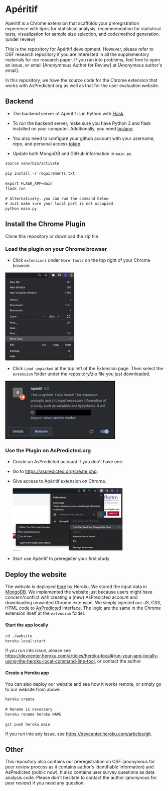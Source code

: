 # Apéritif

Apéritif is a Chrome extension that scaffolds your preregistration experience with tipcs for statistical analysis, recommendation for statistical tests, visualization for sample size selection, and code/method generation. (under review) 

This is the repository for Apéritif development. However, please refer to OSF research repository if you are interested in all the supplementary materials for our research paper. If you ran into problems, feel free to open an issue, or email [Anonymnous Author for Review] at [Anonymous author's email].

In this repository, we have the source code for the Chrome extension that works with AsPredicted.org as well as that for the user evaluation website. 

## Backend

* The backend server of Apéritif is in Python with [Flask](https://flask.palletsprojects.com/en/2.0.x/).

* To run the backend server, make sure you have Python 3 and flask installed on your computer. Additionally, you need [tealang](https://tea-lang.org/). 

* You also need to configure your github account with your username, repo, and personal access [token](https://docs.github.com/en/authentication/keeping-your-account-and-data-secure/creating-a-personal-access-token).

* Update both MongoDB and GitHub information in `main.py`


```
source venv/bin/activate

pip install -r requirements.txt

export FLASK_APP=main
flask run

# Alternatively, you can run the command below
# Just make sure your local port is not occupied. 
python main.py 
```

## Install the Chrome Plugin

Clone this repository or download the zip file

### Load the plugin on your Chrome browser

* Click `extensions` under `More Tools` on the top right of your Chrome browser.

<img src="./images/more_tools.png" width="220">

* Click `Load unpacked` at the top left of the Extension page. Then select the `extension` folder under the repository/zip file you just downloaded. 

<img src="./images/Aperitif.png" width="350">

### Use the Plugin on AsPredicted.org

* Create an AsPredicted account if you don't have one.
* Go to https://aspredicted.org/create.php.
* Give access to Apéritif extension on Chrome. 

  <img src="./images/access.png" width="350">
* Start use Apéritif to preregister your first study


## Deploy the website

The website is deployed [here](https://preregistration-experiment.herokuapp.com/) by Heroku. We stored the input data in [MongoDB](https://docs.mongodb.com/guides/server/drivers/). We implemented the website just because users might have concern/conflict with creating a (new) AsPredicted account and downloading unwanted Chrome extension. We simply injected our JS, CSS, HTML code to [AsPredicted](https://aspredicted.org/) interface. The logic are the same in the Chrome extension itself at the `extension` folder. 

#### Start the app locally

```
cd ./website
heroku local:start
```

If you run into issue, please see https://devcenter.heroku.com/articles/heroku-local#run-your-app-locally-using-the-heroku-local-command-line-tool, or contact the author. 

#### Create a Heroku app

You can also deploy our website and see how it works remote, or simply go to our website from above. 

```
heroku create

# Rename is necessary
heroku rename heroku NAME

git push heroku main
```

If you run into any issue, see https://devcenter.heroku.com/articles/git.


## Other

This repository also contains our preregistration on OSF (anonymous for peer review process as it contains author's identifiable information) and AsPredicted (public now). It also contains user survey questions as data analysis code. Please don't hesitate to contact the author (anonynous for peer review) if you need any question.
